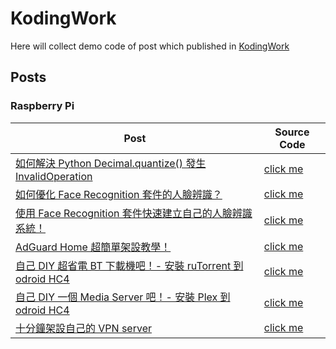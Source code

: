 # KodingWork
Here will collect demo code of post which published in [KodingWork](https://koding.work)

## Posts

### Raspberry Pi
| Post                                                                                                                              | Source Code                                                            |
| --------------------------------------------------------------------------------------------------------------------------------- | ---------------------------------------------------------------------- |
| [如何解決 Python Decimal.quantize() 發生 InvalidOperation](https://koding.work/python-decimal-quantize-raise-invalid-operation/)  | [click me](python/decimal_quantize_invalid_operation)                  |
| [如何優化 Face Recognition 套件的人臉辨識？](https://koding.work/how-to-optimize-face-recognition-lib/)                           | [click me](deep_learning/face_recognition)                             |
| [使用 Face Recognition 套件快速建立自己的人臉辨識系統！](https://koding.work/use-face-recognition-lib-to-do-face-recognition/)    | [click me](deep_learning/face_recognition)                             |
| [AdGuard Home 超簡單架設教學！](https://koding.work/build-adguard-home-is-super-easy/)                                            | [click me](raspberry_pi/adguard_home)                                  |
| [自己 DIY 超省電 BT 下載機吧！- 安裝 ruTorrent 到 odroid HC4](https://koding.work/diy-bt-downloader-by-rutorrent-and-ordoid-hc4/) | [click me](raspberry_pi/diy_bt_downloader_by_rutorrent_and_ordoid_hc4) |
| [自己 DIY 一個 Media Server 吧！- 安裝 Plex 到 odroid HC4](https://koding.work/diy-media-server-by-plex-and-odroid-hc4/)          | [click me](raspberry_pi/diy_media_server_by_plex_and_odroid_hc4)       |
| [十分鐘架設自己的 VPN server](https://koding.work/10-minutes-build-vpn-server/)                                                   | [click me](raspberry_pi/10_minutes_build_vpn_server)                   |
